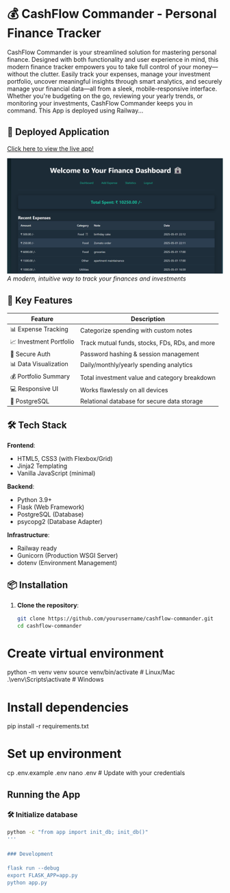 # 💰 CashFlow Commander - Personal Finance Tracker

CashFlow Commander is your streamlined solution for mastering personal finance. Designed with both functionality and user experience in mind, this modern finance tracker empowers you to take full control of your money—without the clutter. Easily track your expenses, manage your investment portfolio, uncover meaningful insights through smart analytics, and securely manage your financial data—all from a sleek, mobile-responsive interface. Whether you're budgeting on the go, reviewing your yearly trends, or monitoring your investments, CashFlow Commander keeps you in command. This App is deployed using Railway...

## 🚀 Deployed Application
[Click here to view the live app!](https://vishnus-cashflow-commander.up.railway.app/)

![Dashboard Preview](image.png)  
*A modern, intuitive way to track your finances and investments*

## 🌟 Key Features
| Feature | Description |
|---------|-------------|
| 📊 Expense Tracking | Categorize spending with custom notes |
| 📈 Investment Portfolio | Track mutual funds, stocks, FDs, RDs, and more |
| 🔐 Secure Auth | Password hashing & session management |
| 📊 Data Visualization | Daily/monthly/yearly spending analytics |
| 💰 Portfolio Summary | Total investment value and category breakdown |
| 💻 Responsive UI | Works flawlessly on all devices |
| 🐘 PostgreSQL | Relational database for secure data storage |

## 🛠 Tech Stack

**Frontend**:
- HTML5, CSS3 (with Flexbox/Grid)
- Jinja2 Templating
- Vanilla JavaScript (minimal)

**Backend**:
- Python 3.9+
- Flask (Web Framework)
- PostgreSQL (Database)
- psycopg2 (Database Adapter)

**Infrastructure**:
- Railway ready
- Gunicorn (Production WSGI Server)
- dotenv (Environment Management)

## 📦 Installation

1. **Clone the repository**:
   ```bash
   git clone https://github.com/yourusername/cashflow-commander.git
   cd cashflow-commander

# Create virtual environment
python -m venv venv
source venv/bin/activate  # Linux/Mac
.\venv\Scripts\activate   # Windows

# Install dependencies
pip install -r requirements.txt

# Set up environment
cp .env.example .env
nano .env  # Update with your credentials

## Running the App

### 🛠️ Initialize database
```bash
python -c "from app import init_db; init_db()"
'''

### Development

flask run --debug
export FLASK_APP=app.py
python app.py